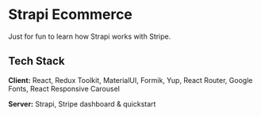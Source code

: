 # Strapi Ecommerce

Just for fun to learn how Strapi works with Stripe.

## Tech Stack

**Client:** React, Redux Toolkit, MaterialUI, Formik, Yup, React Router, Google Fonts, React Responsive Carousel

**Server:** Strapi, Stripe dashboard & quickstart
